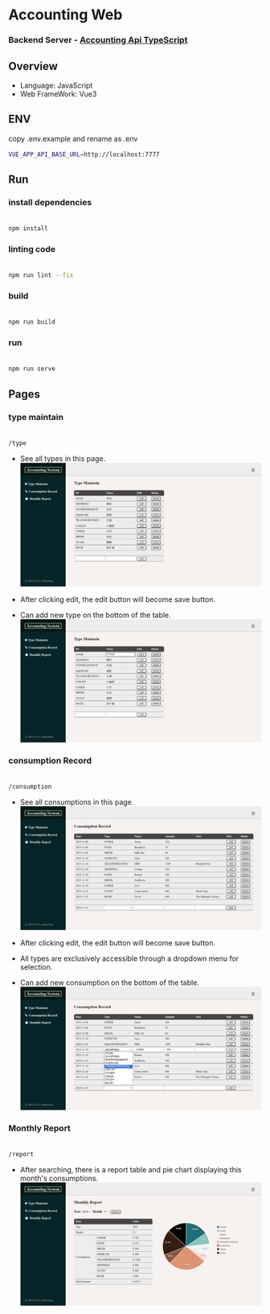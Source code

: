 # Accounting Web

### Backend Server - [Accounting Api TypeScript](https://github.com/yuhexiong/accounting-api-typescript)

## Overview

- Language: JavaScript
- Web FrameWork: Vue3

## ENV

copy .env.example and rename as .env

```bash
VUE_APP_API_BASE_URL=http://localhost:7777
```

## Run

### install dependencies

```bash

npm install

```

### linting code

```bash

npm run lint --fix

```

### build

```bash

npm run build

```

### run

```bash

npm run serve

```

## Pages

### type maintain

```bash

/type

```
- See all types in this page.
![image](https://github.com/yuhexiong/accounting-web-vue3-javascript/blob/main/image/type_page_v4.png)

- After clicking edit, the edit button will become save button.
- Can add new type on the bottom of the table.
![image](https://github.com/yuhexiong/accounting-web-vue3-javascript/blob/main/image/type_page_edit_v4.png)


### consumption Record

```bash

/consumption

```

- See all consumptions in this page.
![image](https://github.com/yuhexiong/accounting-web-vue3-javascript/blob/main/image/consumption_page_v4.png)

- After clicking edit, the edit button will become save button.
- All types are exclusively accessible through a dropdown menu for selection.
- Can add new consumption on the bottom of the table.
![image](https://github.com/yuhexiong/accounting-web-vue3-javascript/blob/main/image/consumption_page_edit_v4.png)


### Monthly Report

```bash

/report

```

- After searching, there is a report table and pie chart displaying this month's consumptions.
![image](https://github.com/yuhexiong/accounting-web-vue3-javascript/blob/main/image/report_page_search_v4.png)

